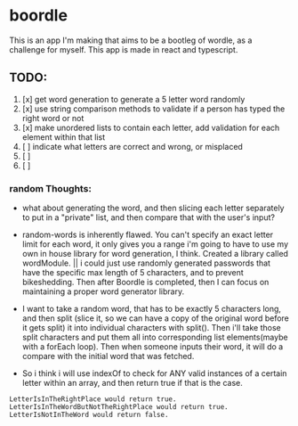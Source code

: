 # boordle

This is an app I'm making that aims to be a bootleg of wordle, as a challenge for myself. This app is made in react and typescript.

## TODO:
1. [x] get word generation to generate a 5 letter word randomly 
2. [x] use string comparison methods to validate if a person has typed the right word or not
3. [x] make unordered lists to contain each letter, add validation for each element within that list 
4. [ ] indicate what letters are correct and wrong, or misplaced
4. [ ] 
5. [ ] 

### random Thoughts:
- what about generating the word, and then slicing each letter separately to put in a "private" list, 
and then compare that with the user's input? 
- random-words is inherently flawed. You can't specify an exact letter limit for each word, it only gives you a range
i'm going to have to use my own in house library for word generation, I think. Created a library called wordModule.
|| i could just use randomly generated passwords that have the specific max length of 5 characters,
and to prevent bikeshedding. Then after Boordle is completed, then I can focus on maintaining a proper word generator library.


- I want to take a random word, that has to be exactly 5 characters long, and then split (slice it, so we can have a copy of the original word before it gets split) it into individual characters with split(). 
Then i'll take those split characters and put them all into corresponding list elements(maybe with a forEach loop). Then when someone inputs their word, it will do a compare with the initial word that was fetched.

- So i think i will use indexOf to check for ANY valid instances of a certain letter within an array, and then return true if that is the case.
``` 
LetterIsInTheRightPlace would return true.
LetterIsInTheWordButNotTheRightPlace would return true.
LetterIsNotInTheWord would return false. 
```
